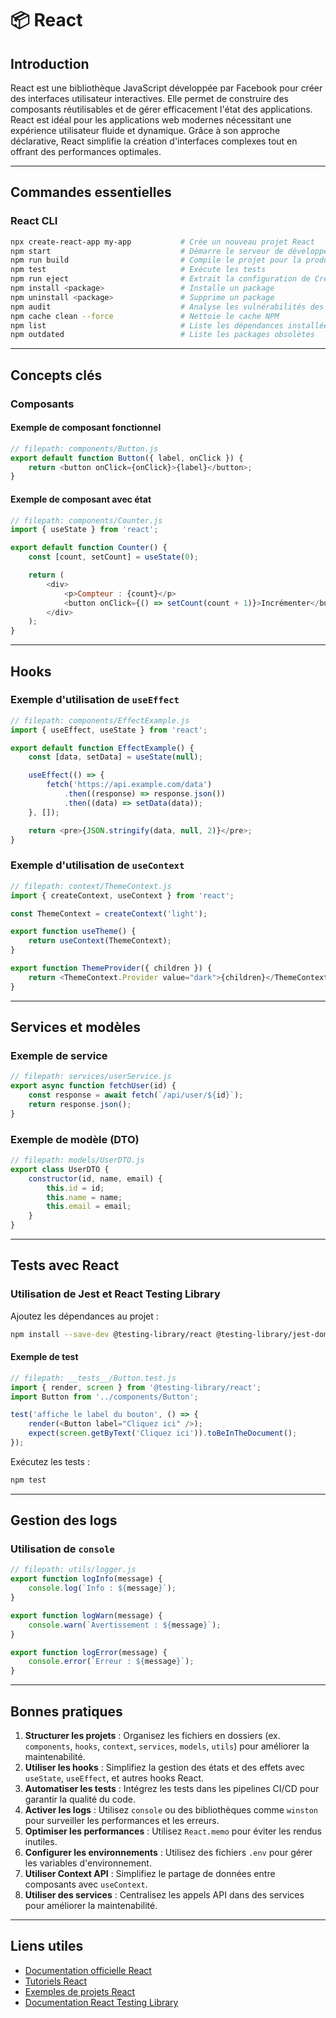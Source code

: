 # 📦 React

## Introduction

React est une bibliothèque JavaScript développée par Facebook pour créer des interfaces utilisateur interactives. Elle permet de construire des composants réutilisables et de gérer efficacement l'état des applications. React est idéal pour les applications web modernes nécessitant une expérience utilisateur fluide et dynamique. Grâce à son approche déclarative, React simplifie la création d'interfaces complexes tout en offrant des performances optimales.

---

## Commandes essentielles

### React CLI

```bash
npx create-react-app my-app           # Crée un nouveau projet React
npm start                             # Démarre le serveur de développement
npm run build                         # Compile le projet pour la production
npm test                              # Exécute les tests
npm run eject                         # Extrait la configuration de Create React App
npm install <package>                 # Installe un package
npm uninstall <package>               # Supprime un package
npm audit                             # Analyse les vulnérabilités des dépendances
npm cache clean --force               # Nettoie le cache NPM
npm list                              # Liste les dépendances installées
npm outdated                          # Liste les packages obsolètes
```

---

## Concepts clés

### Composants

#### Exemple de composant fonctionnel

```javascript
// filepath: components/Button.js
export default function Button({ label, onClick }) {
    return <button onClick={onClick}>{label}</button>;
}
```

#### Exemple de composant avec état

```javascript
// filepath: components/Counter.js
import { useState } from 'react';

export default function Counter() {
    const [count, setCount] = useState(0);

    return (
        <div>
            <p>Compteur : {count}</p>
            <button onClick={() => setCount(count + 1)}>Incrémenter</button>
        </div>
    );
}
```

---

## Hooks

### Exemple d'utilisation de `useEffect`

```javascript
// filepath: components/EffectExample.js
import { useEffect, useState } from 'react';

export default function EffectExample() {
    const [data, setData] = useState(null);

    useEffect(() => {
        fetch('https://api.example.com/data')
            .then((response) => response.json())
            .then((data) => setData(data));
    }, []);

    return <pre>{JSON.stringify(data, null, 2)}</pre>;
}
```

### Exemple d'utilisation de `useContext`

```javascript
// filepath: context/ThemeContext.js
import { createContext, useContext } from 'react';

const ThemeContext = createContext('light');

export function useTheme() {
    return useContext(ThemeContext);
}

export function ThemeProvider({ children }) {
    return <ThemeContext.Provider value="dark">{children}</ThemeContext.Provider>;
}
```

---

## Services et modèles

### Exemple de service

```javascript
// filepath: services/userService.js
export async function fetchUser(id) {
    const response = await fetch(`/api/user/${id}`);
    return response.json();
}
```

### Exemple de modèle (DTO)

```javascript
// filepath: models/UserDTO.js
export class UserDTO {
    constructor(id, name, email) {
        this.id = id;
        this.name = name;
        this.email = email;
    }
}
```

---

## Tests avec React

### Utilisation de Jest et React Testing Library

Ajoutez les dépendances au projet :

```bash
npm install --save-dev @testing-library/react @testing-library/jest-dom
```

#### Exemple de test

```javascript
// filepath: __tests__/Button.test.js
import { render, screen } from '@testing-library/react';
import Button from '../components/Button';

test('affiche le label du bouton', () => {
    render(<Button label="Cliquez ici" />);
    expect(screen.getByText('Cliquez ici')).toBeInTheDocument();
});
```

Exécutez les tests :

```bash
npm test
```

---

## Gestion des logs

### Utilisation de `console`

```javascript
// filepath: utils/logger.js
export function logInfo(message) {
    console.log(`Info : ${message}`);
}

export function logWarn(message) {
    console.warn(`Avertissement : ${message}`);
}

export function logError(message) {
    console.error(`Erreur : ${message}`);
}
```

---

## Bonnes pratiques

1. **Structurer les projets** : Organisez les fichiers en dossiers (ex. `components`, `hooks`, `context`, `services`, `models`, `utils`) pour améliorer la maintenabilité.
2. **Utiliser les hooks** : Simplifiez la gestion des états et des effets avec `useState`, `useEffect`, et autres hooks React.
3. **Automatiser les tests** : Intégrez les tests dans les pipelines CI/CD pour garantir la qualité du code.
4. **Activer les logs** : Utilisez `console` ou des bibliothèques comme `winston` pour surveiller les performances et les erreurs.
5. **Optimiser les performances** : Utilisez `React.memo` pour éviter les rendus inutiles.
6. **Configurer les environnements** : Utilisez des fichiers `.env` pour gérer les variables d'environnement.
7. **Utiliser Context API** : Simplifiez le partage de données entre composants avec `useContext`.
8. **Utiliser des services** : Centralisez les appels API dans des services pour améliorer la maintenabilité.

---

## Liens utiles

- [Documentation officielle React](https://reactjs.org/docs/getting-started.html)
- [Tutoriels React](https://reactjs.org/tutorial/tutorial.html)
- [Exemples de projets React](https://github.com/facebook/react/tree/main/examples)
- [Documentation React Testing Library](https://testing-library.com/docs/react-testing-library/intro/)
